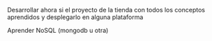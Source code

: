  

Desarrollar ahora si el proyecto de la tienda con todos los conceptos aprendidos 
y desplegarlo en alguna plataforma

Aprender NoSQL (mongodb u otra)
